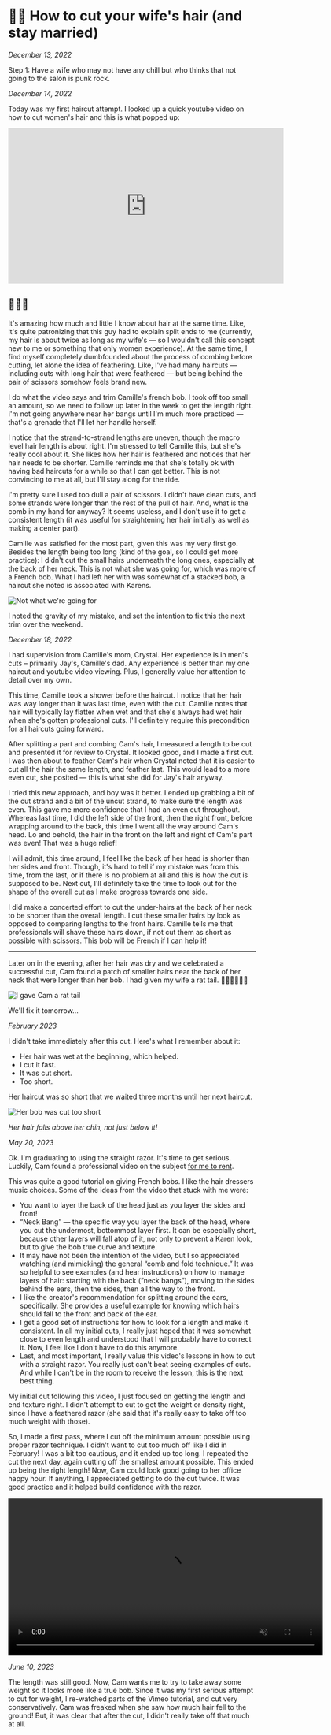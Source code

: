 # 💇‍♀️ How to cut your wife's hair (and stay married)

_December 13, 2022_

Step 1: Have a wife who may not have any chill but who thinks that not going to the salon is punk rock.

_December 14, 2022_

Today was my first haircut attempt. I looked up a quick youtube video on how to cut women's hair and this is what popped
up:

<iframe width="560" height="315" src="https://www.youtube.com/embed/QBZ4ZMVtXIA" title="YouTube video player" frameborder="0" allow="accelerometer; autoplay; clipboard-write; encrypted-media; gyroscope; picture-in-picture; web-share" allowfullscreen></iframe>

## 🤦🏼‍♂️

It's amazing how much and little I know about hair at the same time. Like, it's quite patronizing that this guy had to
explain split ends to me (currently, my hair is about twice as long as my wife's — so I wouldn't call this concept new
to me or something that only women experience). At the same time, I find myself completely dumbfounded about the process
of combing before cutting, let alone the idea of feathering. Like, I've had many haircuts — including cuts with long
hair that were feathered — but being behind the pair of scissors somehow feels brand new.

I do what the video says and trim Camille's french bob. I took off too small an amount, so we need to follow up later in
the week to get the length right. I'm not going anywhere near her bangs until I'm much more practiced — that's a grenade
that I'll let her handle herself.

I notice that the strand-to-strand lengths are uneven, though the macro level hair length is about right. I'm stressed
to tell Camille this, but she's really cool about it. She likes how her hair is feathered and notices that her hair
needs to be shorter. Camille reminds me that she's totally ok with having bad haircuts for a while so that I can get
better. This is not convincing to me at all, but I'll stay along for the ride.

I'm pretty sure I used too dull a pair of scissors. I didn't have clean cuts, and some strands were longer than the rest
of the pull of hair. And, what is the comb in my hand for anyway? It seems useless, and I don't use it to get a
consistent length (it was useful for straightening her hair initially as well as making a center part).

Camille was satisfied for the most part, given this was my very first go. Besides the length being too long (kind of the
goal, so I could get more practice): I didn't cut the small hairs underneath the long ones, especially at the back of
her neck. This is not what she was going for, which was more of a French bob. What I had left her with was somewhat of a
stacked bob, a haircut she noted is associated with Karens.

![Not what we're going for](https://i1.wp.com/therighthairstyles.com/wp-content/uploads/2015/12/10-very-short-wavy-stacked-bob-with-bronde-balayage.jpg?w=500&ssl=1)

I noted the gravity of my mistake, and set the intention to fix this the next trim over the weekend.

_December 18, 2022_

I had supervision from Camille's mom, Crystal. Her experience is in men's cuts – primarily Jay's, Camille's dad. Any
experience is better than my one haircut and youtube video viewing. Plus, I generally value her attention to detail over
my own.

This time, Camille took a shower before the haircut. I notice that her hair was way longer than it was last time, even
with the cut. Camille notes that hair will typically lay flatter when wet and that she's always had wet hair when she's
gotten professional cuts. I'll definitely require this precondition for all haircuts going forward.

After splitting a part and combing Cam's hair, I measured a length to be cut and presented it for review to Crystal. It
looked good, and I made a first cut. I was then about to feather Cam's hair when Crystal noted that it is easier to cut
all the hair the same length, and feather last. This would lead to a more even cut, she posited — this is what she did
for Jay's hair anyway.

I tried this new approach, and boy was it better. I ended up grabbing a bit of the cut strand and a bit of the uncut
strand, to make sure the length was even. This gave me more confidence that I had an even cut throughout. Whereas last
time, I did the left side of the front, then the right front, before wrapping around to the back, this time I went all
the way around Cam's head. Lo and behold, the hair in the front on the left and right of Cam's part was even! That was a
huge relief!

I will admit, this time around, I feel like the back of her head is shorter than her sides and front. Though, it's hard
to tell if my mistake was from this time, from the last, or if there is no problem at all and this is how the cut is
supposed to be. Next cut, I'll definitely take the time to look out for the shape of the overall cut as I make progress
towards one side.

I did make a concerted effort to cut the under-hairs at the back of her neck to be shorter than the overall length. I
cut these smaller hairs by look as opposed to comparing lengths to the front hairs. Camille tells me that professionals
will shave these hairs down, if not cut them as short as possible with scissors. This bob will be French if I can help
it!

---

Later on in the evening, after her hair was dry and we celebrated a successful cut, Cam found a patch of smaller hairs
near the back of her neck that were longer than her bob. I had given my wife a rat tail. 🤦‍♂️🤦‍♂️🤦‍♂️

![I gave Cam a rat tail](https://alxmrs.com/assets/rat-tail.webp)

We'll fix it tomorrow...

_February 2023_

I didn't take immediately after this cut. Here's what I remember about it:

- Her hair was wet at the beginning, which helped.
- I cut it fast.
- It was cut short.
- Too short.

Her haircut was so short that we waited three months until her next haircut.

![Her bob was cut too short](https://alxmrs.com/assets/too-short.webp)

_Her hair falls above her chin, not just below it!_

_May 20, 2023_

Ok. I'm graduating to using the straight razor. It's time to get serious. Luckily, Cam found a professional video on the
subject [for me to rent](https://vimeo.com/ondemand/385045).

This was quite a good tutorial on giving French bobs. I like the hair dressers music choices. Some of the ideas from the
video that stuck with me were:

- You want to layer the back of the head just as you layer the sides and front!
- “Neck Bang” — the specific way you layer the back of the head, where you cut the undermost, bottommost layer first. It
  can be especially short, because other layers will fall atop of it, not only to prevent a Karen look, but to give the
  bob true curve and texture.
- It may have not been the intention of the video, but I so appreciated watching (and mimicking) the general “comb and
  fold technique.” It was so helpful to see examples (and hear instructions) on how to manage layers of hair: starting
  with the back (”neck bangs”), moving to the sides behind the ears, then the sides, then all the way to the front.
- I like the creator's recommendation for splitting around the ears, specifically. She provides a useful example for
  knowing which hairs should fall to the front and back of the ear.
- I get a good set of instructions for how to look for a length and make it consistent. In all my initial cuts, I really
  just hoped that it was somewhat close to even length and understood that I will probably have to correct it. Now, I
  feel like I don't have to do this anymore.
- Last, and most important, I really value this video's lessons in how to cut with a straight razor. You really just
  can't beat seeing examples of cuts. And while I can't be in the room to receive the lesson, this is the next best
  thing.

My initial cut following this video, I just focused on getting the length and end texture right. I didn't attempt to cut
to get the weight or density right, since I have a feathered razor (she said that it's really easy to take off too much
weight with those).

So, I made a first pass, where I cut off the minimum amount possible using proper razor technique. I didn't want to cut
too much off like I did in February! I was a bit too cautious, and it ended up too long. I repeated the cut the next
day, again cutting off the smallest amount possible. This ended up being the right length! Now, Cam could look good
going to her office happy hour. If anything, I appreciated getting to do the cut twice. It was good practice and it
helped build confidence with the razor.

<video width="640" controls muted autoplay>
  <source src="https://alxmrs.com/assets/cam-bob-silent.mp4" type="video/mp4">
Your browser does not support the video tag.
</video>

_June 10, 2023_

The length was still good. Now, Cam wants me to try to take away some weight so it looks more like a true bob. Since it
was my first serious attempt to cut for weight, I re-watched parts of the Vimeo tutorial, and cut very conservatively.
Cam was freaked when she saw how much hair fell to the ground! But, it was clear that after the cut, I didn't really
take off that much at all. 


